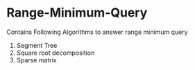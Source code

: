 # Range-Minimum-Query
Contains Following Algorithms to answer range minimum query
1. Segment Tree
2. Square root decomposition
3. Sparse matrix
